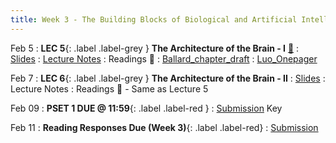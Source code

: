 ```yaml
---
title: Week 3 - The Building Blocks of Biological and Artificial Intelligence (Cont'd)
---
```


Feb 5
: **LEC 5**{: .label .label-grey } **The Architecture of the Brain - I** [🎥](https://harvard.hosted.panopto.com/Panopto/Pages/Viewer.aspx?id=3b286fa5-bcbe-4be7-bbfb-b0ff015229be)
     : [Slides](https://canvas.harvard.edu/files/19338113/download?download_frd=1)
: [Lecture Notes](https://canvas.harvard.edu/files/19356269/download?download_frd=1)
: Readings 📖 
: [Ballard_chapter_draft](https://canvas.harvard.edu/files/19333057/download?download_frd=1)
: [Luo_Onepager](https://canvas.harvard.edu/files/19333059/download?download_frd=1)

Feb 7
:  **LEC 6**{: .label .label-grey } **The Architecture of the Brain - II**
     : [Slides](https://canvas.harvard.edu/files/19357522/download?download_frd=1)
: Lecture Notes
: Readings 📖 - Same as Lecture 5


Feb 09
:  **PSET 1 DUE @ 11:59**{: .label .label-red } 
    : [Submission](https://canvas.harvard.edu/courses/129605/assignments/794046) Key

Feb 11
: **Reading Responses Due (Week 3)**{: .label .label-red}
     : [Submission](https://canvas.harvard.edu/courses/129605/assignments/794072)

